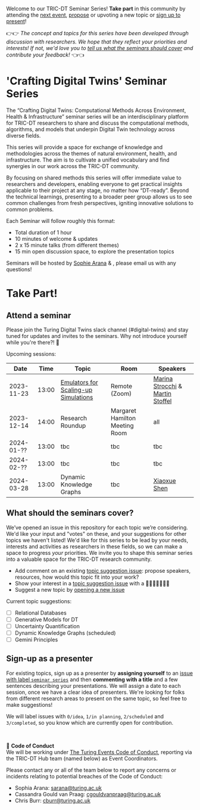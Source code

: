 Welcome to our TRIC-DT Seminar Series!
**Take part** in this community by attending the [next event](#next-events), [propose](#propose-a-topic) or upvoting a new topic or [sign up to present](#sign-up-as-a-presenter)!

👉👉 *The concept and topics for this series have been developed through discussion with researchers. We hope that they reflect your priorities and interests! If not, we'd love you to [tell us what the seminars should cover](#what-should-the-seminars-cover) and contribute your feedback!* 👈👈

# 'Crafting Digital Twins' Seminar Series

The “Crafting Digital Twins: Computational Methods Across Environment, Health & Infrastructure” seminar series will be an interdisciplinary platform for TRIC-DT researchers to share and discuss the computational methods, algorithms, and models that underpin Digital Twin technology across diverse fields. 

This series will provide a space for exchange of knowledge and methodologies across the themes of natural environment, health, and infrastructure. The aim is to cultivate a unified vocabulary and find synergies in our work across the TRIC-DT community.

By focusing on shared methods this series will offer immediate value to researchers and developers, enabling everyone to get practical insights applicable to their project at any stage, no matter how “DT-ready”. Beyond the technical learnings, presenting to a broader peer group allows us to see common challenges from fresh perspectives, igniting innovative solutions to common problems.

Each Seminar will follow roughly this format:
- Total duration of 1 hour
- 10 minutes of welcome & updates
- 2 x 15 minute talks (from different themes)
- 15 min open discussion space, to explore the presentation topics

Seminars will be hosted by [Sophie Arana](https://www.turing.ac.uk/people/dr-sophie-arana) & , please email us with any questions!

# Take Part!

## Attend a seminar
Please join the Turing Digital Twins slack channel (#digital-twins) and stay tuned for updates and invites to the seminars. Why not introduce yourself while you're there?! 👋

Upcoming sessions:

| Date       | Time  | Topic | Room   | Speakers          |
|------------|-------|-------|--------|-------------------|
| 2023-11-23 | 13:00 | [Emulators for Scaling-up Simulations](https://github.com/alan-turing-institute/tric-dt/issues/12)   | Remote (Zoom)    | [Marina Strocchi](https://kclpure.kcl.ac.uk/portal/en/persons/marina-strocchi) & [Martin Stoffel](https://www.turing.ac.uk/people/research-engineering/martin-stoffel)      |
| 2023-12-14 | 14:00 | Research Roundup | Margaret Hamilton Meeting Room  | all     |
| 2024-01-?? | 13:00 | tbc | tbc | tbc    |
| 2024-02-?? | 13:00 | tbc | tbc | tbc    |
| 2024-03-28 | 13:00 | Dynamic Knowledge Graphs | tbc | [Xiaoxue Shen](https://digitwin.ac.uk/team/xiaoxue-shen/)    |


## What should the seminars cover?
We’ve opened an issue in this repository for each topic we’re considering. We'd like your input and "votes" on these, and your suggestions for other topics we haven't listed! We'd like for this series to be lead by your needs, interests and activities as researchers in these fields, so we can make a space to progress *your* priorities. We invite you to shape this seminar series into a valuable space for the TRIC-DT research community.

- Add comment on an existing [topic suggestion issue](https://github.com/alan-turing-institute/tric-dt/issues?q=is%3Aopen+is%3Aissue+label%3A%22seminar+series%22): propose speakers, resources, how would this topic fit into your work?
- Show your interest in a [topic suggestion issue](https://github.com/alan-turing-institute/tric-dt/issues?q=is%3Aopen+is%3Aissue+label%3A%22seminar+series%22) with a 👍🏼🎉🚀👎🏼😕
- Suggest a new topic by [opening a new issue](https://github.com/alan-turing-institute/tric-dt/issues/new?assignees=&labels=0%2F+idea&projects=&template=topic-suggestion-for-tric-dt-event.md&title=%5BTopic%5D)

Current topic suggestions:
- [ ] Relational Databases
- [ ] Generative Models for DT
- [ ] Uncertainty Quantification
- [ ] Dynamic Knowledge Graphs (scheduled)
- [ ] Gemini Principles

## Sign-up as a presenter
For existing topics, sign up as a presenter by **assigning yourself** to an [issue with label `seminar series`](https://github.com/alan-turing-institute/tric-dt/issues?q=is%3Aopen+is%3Aissue+label%3A%22seminar+series%22) and then **commenting with a title** and a few sentences describing your presentations. We will assign a date to each session, once we have a clear idea of presenters. We're looking for folks from different research areas to present on the same topic, so feel free to make suggestions!

We will label issues with `0/idea`, `1/in planning`, `2/scheduled` and `3/completed`, so you know which are currently open for contribution.

</br>

🚧 **Code of Conduct**  
We will be working under [The Turing Events Code of Conduct](https://www.turing.ac.uk/events/policies-and-guidelines), reporting via the TRIC-DT Hub team (named below) as Event Coordinators.

Please contact any or all of the team below to report any concerns or incidents relating to potential breaches of the Code of Conduct:
- Sophia  Arana: sarana@turing.ac.uk
- Cassandra Gould van Praag: cgouldvanpraag@turing.ac.uk
- Chris Burr: cburr@turing.ac.uk



